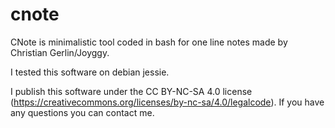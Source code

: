 # cnote
CNote is minimalistic tool coded in bash for one line notes made by Christian Gerlin/Joyggy.

I tested this software on debian jessie. 

I publish this software under the CC BY-NC-SA 4.0 license (https://creativecommons.org/licenses/by-nc-sa/4.0/legalcode).
If you have any questions you can contact me.
